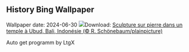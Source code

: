 ## History Bing Wallpaper
Wallpaper date: 2024-06-30
![](https://www.bing.com/th?id=OHR.UbudBali_FR-FR6392717738_UHD.jpg&w=1000)Download: [Sculpture sur pierre dans un temple à Ubud, Bali, Indonésie (© R. Schönebaum/plainpicture)](https://www.bing.com/th?id=OHR.UbudBali_FR-FR6392717738_UHD.jpg)

Auto get programm by LtgX

